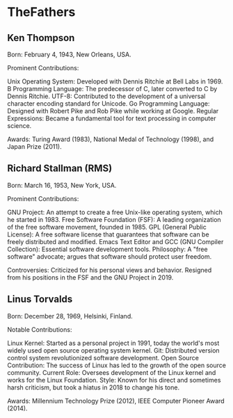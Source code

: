 # TheFathers

## Ken Thompson
Born: February 4, 1943, New Orleans, USA.

Prominent Contributions:

Unix Operating System: Developed with Dennis Ritchie at Bell Labs in 1969.
B Programming Language: The predecessor of C, later converted to C by Dennis Ritchie.
UTF-8: Contributed to the development of a universal character encoding standard for Unicode.
Go Programming Language: Designed with Robert Pike and Rob Pike while working at Google.
Regular Expressions: Became a fundamental tool for text processing in computer science.

Awards: Turing Award (1983), National Medal of Technology (1998), and Japan Prize (2011).


## Richard Stallman (RMS)
Born: March 16, 1953, New York, USA.

Prominent Contributions:

GNU Project: An attempt to create a free Unix-like operating system, which he started in 1983.
Free Software Foundation (FSF): A leading organization of the free software movement, founded in 1985.
GPL (General Public License): A free software license that guarantees that software can be freely distributed and modified.
Emacs Text Editor and GCC (GNU Compiler Collection): Essential software development tools.
Philosophy: A "free software" advocate; argues that software should protect user freedom.

Controversies: Criticized for his personal views and behavior. Resigned from his positions in the FSF and the GNU Project in 2019.


## Linus Torvalds
Born: December 28, 1969, Helsinki, Finland.

Notable Contributions:

Linux Kernel: Started as a personal project in 1991, today the world's most widely used open source operating system kernel.
Git: Distributed version control system revolutionized software development.
Open Source Contribution: The success of Linux has led to the growth of the open source community.
Current Role: Oversees development of the Linux kernel and works for the Linux Foundation.
Style: Known for his direct and sometimes harsh criticism, but took a hiatus in 2018 to change his tone.

Awards: Millennium Technology Prize (2012), IEEE Computer Pioneer Award (2014).
